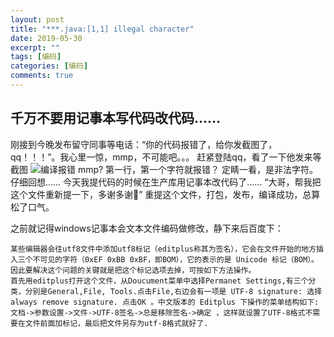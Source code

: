 ```yaml
---
layout: post
title: "***.java:[1,1] illegal character"
date: 2019-05-30
excerpt: ""
tags: [编码]
categories: [编码]
comments: true
---
```


## 千万不要用记事本写代码改代码……

刚接到今晚发布留守同事等电话：“你的代码报错了，给你发截图了，qq！！！”。我心里一惊，mmp，不可能吧。。。
赶紧登陆qq，看了一下他发来等截图
![编译报错](2019-05-31-kongzheng1993-生产部署illegal-character/WechatIMG1.jpg)
mmp? 第一行，第一个字符就报错？
定睛一看，是非法字符。
仔细回想……
今天我提代码的时候在生产库用记事本改代码了……
“大哥，帮我把这个文件重新提一下，多谢多谢🙏”
重提这个文件，打包，发布，编译成功，总算松了口气。

之前就记得windows记事本会文本文件编码做修改，静下来后百度下：
```
某些编辑器会往utf8文件中添加utf8标记（editplus称其为签名），它会在文件开始的地方插入三个不可见的字符（0xEF 0xBB 0xBF，即BOM），它的表示的是 Unicode 标记（BOM）。 因此要解决这个问题的关键就是把这个标记选项去掉，可按如下方法操作。 
首先用editplus打开这个文件，从Doucument菜单中选择Permanet Settings,有三个分类，分别是General,File, Tools.点击File,右边会有一项是 UTF-8 signature: 选择 always remove signature. 点击OK 。中文版本的 Editplus 下操作的菜单结构如下: 文档->参数设置->文件->UTF-8签名->总是移除签名->确定 ，这样就设置了UTF-8格式不需要在文件前面加标记，最后把文件另存为utf-8格式就好了.
```


